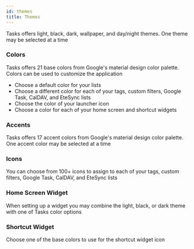```yaml
---
id: themes
title: Themes
---
```


Tasks offers light, black, dark, wallpaper, and day/night themes. One theme may
be selected at a time


### Colors

Tasks offers 21 base colors from Google's material design color palette. Colors
can be used to customize the application

* Choose a default color for your lists
* Choose a different color for each of your tags, custom filters, Google Task,
  CalDAV, and EteSync lists
* Choose the color of your launcher icon
* Choose a color for each of your home screen and shortcut widgets

### Accents

Tasks offers 17 accent colors from Google's material design color palette. One
accent color may be selected at a time

### Icons

You can choose from 100+ icons to assign to each of your tags, custom filters,
Google Task, CalDAV, and EteSync lists

### Home Screen Widget

When setting up a widget you may combine the light, black, or dark theme with
one of Tasks color options

### Shortcut Widget

Choose one of the base colors to use for the shortcut widget icon

